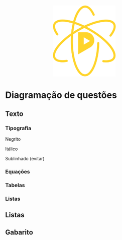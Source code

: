 <p align="center">
  <img width="200" src="docs/quimica-pensi.svg">
</p>

# Diagramação de questões

## Texto

### Tipografia

Negrito

Itálico

Sublinhado (evitar)

### Equações

### Tabelas

### Listas

## Listas

## Gabarito